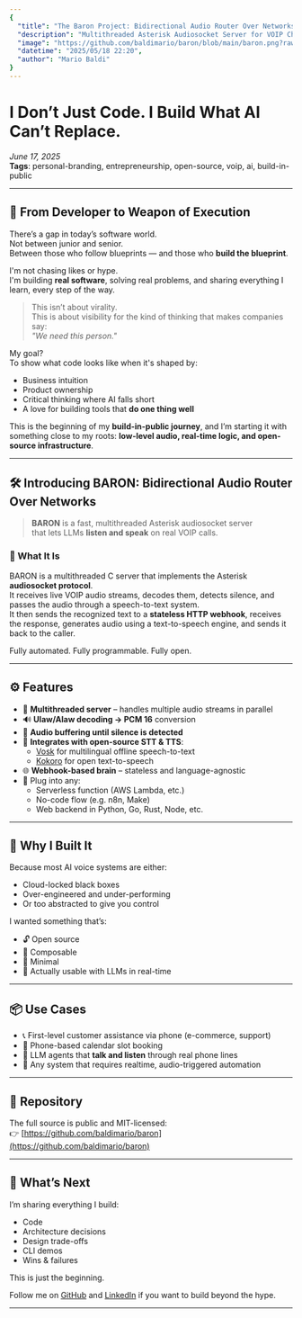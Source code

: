```yaml
---
{
  "title": "The Baron Project: Bidirectional Audio Router Over Networks",
  "description": "Multithreaded Asterisk Audiosocket Server for VOIP ChatBots",
  "image": "https://github.com/baldimario/baron/blob/main/baron.png?raw=true",
  "datetime": "2025/05/18 22:20",
  "author": "Mario Baldi"
}
---
```


# I Don’t Just Code. I Build What AI Can’t Replace.

*June 17, 2025*  
**Tags**: personal-branding, entrepreneurship, open-source, voip, ai, build-in-public  

---

## 🧠 From Developer to Weapon of Execution

There’s a gap in today’s software world.  
Not between junior and senior.  
Between those who follow blueprints — and those who **build the blueprint**.

I'm not chasing likes or hype.  
I'm building **real software**, solving real problems, and sharing everything I learn, every step of the way.  

> This isn’t about virality.  
> This is about visibility for the kind of thinking that makes companies say:  
> *"We need this person."*

My goal?  
To show what code looks like when it's shaped by:
- Business intuition  
- Product ownership  
- Critical thinking where AI falls short  
- A love for building tools that **do one thing well**

This is the beginning of my **build-in-public journey**, and I’m starting it with something close to my roots: **low-level audio, real-time logic, and open-source infrastructure**.

---

## 🛠️ Introducing BARON: Bidirectional Audio Router Over Networks

> **BARON** is a fast, multithreaded Asterisk audiosocket server  
> that lets LLMs **listen and speak** on real VOIP calls.

### 🧬 What It Is

BARON is a multithreaded C server that implements the Asterisk **audiosocket protocol**.  
It receives live VOIP audio streams, decodes them, detects silence, and passes the audio through a speech-to-text system.  
It then sends the recognized text to a **stateless HTTP webhook**, receives the response, generates audio using a text-to-speech engine, and sends it back to the caller.

Fully automated. Fully programmable. Fully open.

---

## ⚙️ Features

- 🧵 **Multithreaded server** – handles multiple audio streams in parallel  
- 🔊 **Ulaw/Alaw decoding → PCM 16** conversion  
- 🧘 **Audio buffering until silence is detected**  
- 🧠 **Integrates with open-source STT & TTS**:
  - [Vosk](https://alphacephei.com/vosk/) for multilingual offline speech-to-text  
  - [Kokoro](https://github.com/YourOrg/Kokoro) for open text-to-speech  
- 🌐 **Webhook-based brain** – stateless and language-agnostic  
- 🧩 Plug into any:
  - Serverless function (AWS Lambda, etc.)  
  - No-code flow (e.g. n8n, Make)  
  - Web backend in Python, Go, Rust, Node, etc.

---

## 🧭 Why I Built It

Because most AI voice systems are either:
- Cloud-locked black boxes  
- Over-engineered and under-performing  
- Or too abstracted to give you control  

I wanted something that’s:
- 🔓 Open source  
- 🔌 Composable  
- 🧼 Minimal  
- 💬 Actually usable with LLMs in real-time

---

## 📦 Use Cases

- 📞 First-level customer assistance via phone (e-commerce, support)
- 📅 Phone-based calendar slot booking  
- 🧠 LLM agents that **talk and listen** through real phone lines  
- 🔄 Any system that requires realtime, audio-triggered automation

---

## 📂 Repository

The full source is public and MIT-licensed:  
👉 [https://github.com/baldimario/baron](https://github.com/baldimario/baron)

---

## 💬 What’s Next

I’m sharing everything I build:  
- Code  
- Architecture decisions  
- Design trade-offs  
- CLI demos  
- Wins & failures

This is just the beginning.

Follow me on [GitHub](https://github.com/baldimario) and [LinkedIn](https://www.linkedin.com/in/baldimario/) if you want to build beyond the hype.

---

